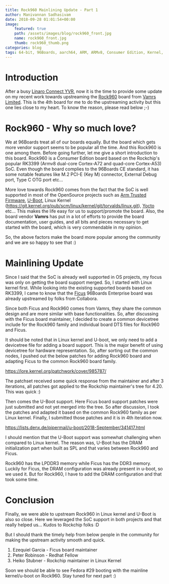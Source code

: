 ```yaml
---
title: Rock960 Mainlining Update - Part 1
author: Manivannan Sadhasivam
date: 2018-09-28 01:01:54+00:00
image:
    featured: true
    path: /assets/images/blog/rock960_front.jpg
    name: rock960_front.jpg
    thumb: rock960_thumb.png
categories: blog
tags: 64-bit, 96Boards, aarch64, ARM, ARMv8, Consumer Edition, Kernel, Linux, Rockchip, RK3399, Rock960, Ficus, Vamrs, U-Boot, SoC, Enterprise, Mainlining, Devicetree
---
```


# Introduction

After a busy [Linaro Connect YVR](https://connect.linaro.org/resources/yvr18/),
now it is the time to provide some update on my recent work towards upstreaming
the [Rock960](https://www.96boards.org/product/rock960/) board from
[Vamrs Limited](http://vamrs.com/). This is the 4th board for me to do the
upstreaming activity but this one lies close to my heart. To know the reason,
please read below ;-)

# Rock960 - Why so much love?

We at 96Boards treat all of our boards equally. But the board which gets
more vendor support seems to be popular all the time. And this Rock960 is
one among them. Before going further, let me give a short introduction to
this board. Rock960 is a Consumer Edition board based on the Rockchip's popular
RK3399 (Armv8 dual-core Cortex-A72 and quad-core Cortex-A53) SoC. Even though
the board complies to the 96Boards CE standard, it has some notable features
like M.2 PCI-E (Key M) connector, External Debug port, Type C OTG port etc...

More love towards Rock960 comes from the fact that the SoC is well supported
in most of the OpenSource projects such as [Arm Trusted Firmware](https://github.com/ARM-software/arm-trusted-firmware), [U-Boot](http://git.denx.de/?p=u-boot.git;a=tree), Linux
Kernel (https://git.kernel.org/pub/scm/linux/kernel/git/torvalds/linux.git),
[Yocto](https://www.yoctoproject.org/) etc... This makes the life easy
for us to support/promote the board. Also, the board vendor **Vamrs** has put
in a lot of efforts to provide the board documentation, user guides, and all bits
and pieces necessary to get started with the board, which is very commendable
in my opinion.

So, the above factors make the board more popular among the community and we
are so happy to see that :)

# Mainlining Update

Since I said that the SoC is already well supported in OS projects, my focus
was only on getting the board support merged. So, I started with Linux kernel
first. While looking into the existing supported boards based on RK3399, I came
to know that the [Ficus](https://www.96boards.org/documentation/enterprise/ficus/)
96Boards Enterprise board was already upstreamed by folks from Collabora.

Since both Ficus and Rock960 comes from Vamrs, they share the common design
and are more similar with base functionalities. So, after discussing with the
Ficus board maintainer, I decided to create a common devicetree include for the
Rock960 family and individual board DTS files for Rock960 and Ficus.

It should be noted that in Linux kernel and U-boot, we only need to add a
devicetree file for adding a board support. This is the major benefit of using
devicetree for hardware representation. So, after sorting out the common nodes,
I pushed out the below patches for adding Rock960 board and adapting Ficus to
the common Rock960 board family.

https://lore.kernel.org/patchwork/cover/985787/

The patchset received some quick response from the maintainer and after 3
iterations, all patches got applied to the Rockchip maintainer's tree for 4.20.
This was quick :)

Then comes the U-Boot support. Here Ficus board support patches were just
submitted and not yet merged into the tree. So after discussion, I took the
patches and adapted it based on the common Rock960 family as per Linux kernel.
Finally, I submitted those patches and it is in 4th iteration now.

https://lists.denx.de/pipermail/u-boot/2018-September/341417.html

I should mention that the U-Boot support was somewhat challenging when compared
to Linux kernel. The reason was, U-Boot has the DRAM initialization part when
built as SPL and that varies between Rock960 and Ficus.

Rock960 has the LPDDR3 memory while Ficus has the DDR3 memory. Luckily for
Ficus, the DRAM configuration was already present in u-boot, so we used it. But
for Rock960, I have to add the DRAM configuration and that took some time.

# Conclusion

Finally, we were able to upstream Rock960 in Linux kernel and U-Boot is also
so close. Here we leveraged the SoC support in both projects and that really
helped us... Kudos to Rockchip folks :D

But I should thank the timely help from below people in the community for making
the upstream activity smooth and quick.

1. Ezequiel Garcia - Ficus board maintainer
2. Peter Robinson - Redhat Fellow
3. Heiko Stubner - Rockchip maintainer in Linux Kernel

Soon we should be able to see Fedora #29 booting with the mainline kernel/u-boot
on Rock960. Stay tuned for next part :)
